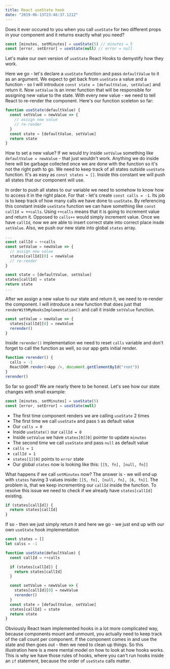 ```yaml
---
title: React useState hook
date: "2019-06-13T23:46:37.121Z"
---
```


Does it ever occured to you when you call `useState` for two different props in your component and it returns exactly what you need?

```jsx
const [minutes, setMinutes] = useState(5) // minutes = 5
const [error, setError] = useState(null) // error = null
```

Let's make our own version of `useState` React Hooks to demystify how they work.

Here we go - let's declare a `useState` function and pass `defaultValue` to it as an argument. We expect to get back from `useState` a value and a function - so I will introduce `const state = [defaultValue, setValue]` and return it. Now `setValue` is an inner function that will be responsible for assigning new value to the state. With every new value - we need to tell React to re-render the component. Here's our function sceleton so far:

```js
function useState(defaultValue) {
  const setValue = newValue => {
    // assign new value
    // re-render
  }
  const state = [defaultValue, setValue]
  return state
}
```

How to set a new value? If we would try inside `setValue` something like `defaultValue = newValue` - that just wouldn't work. Anything we do inside here will be garbage collected once we are done with the function so it's not the right path to go. We need to keep track of all states outside `useState` function. It's as easy as `const states = []`. Inside this constant we will push all states that our component will use.

In order to push all states to our variable we need to somehow to know how to access it in the right place. For that - let's create `const calls = -1`. Its job is to keep track of how many calls we have done to `useState`. By referencing this constant inside `useState` function we can have something like `const callId = ++calls`. Using `++calls` means that it is going to increment value and return it. Opposed to `calls++` would simply increment value. Once we have `callId`, now we are able to insert correct state into correct place insde `setValue`. Also, we push our new state into global `states` array.

```js
...
const callId = ++calls
const setValue = newValue => {
  // assign new value
  states[callId][0] = newValue
  // re-render
}

const state = [defaultValue, setValue]
states[callId] = state
return state
...
```

After we assign a new value to our state and return it, we need to re-render the component. I will introduce a new function that does just that `renderWithMyHooksImplementation()` and call it inside `setValue` function.

```js
const setValue = newValue => {
  states[callId][0] = newValue
  rerender()
}
```

Inside `rerender()` implementation we need to reset `calls` variable and don't forget to call the function as well, so our app gets initial render.

```js
function rerender() {
  calls = -1
  ReactDOM.render(<App />, document.getElementById("root"))
}
rerender()
```

So far so good? We are nearly there to be honest. Let's see how our state changes with small example:

```js
const [minutes, setMinutes] = useState(5)
const [error, setError] = useState(null)
```

- The first time component renders we are calling `useState` 2 times
- The first time we call `useState` and pass `5` as default value
- Our `calls = 0`
- Inside `useState()` our `callId = 0`
- Inside `setValue` we have `states[0][0]` pointer to update `minutes`
- The second time we call `useState` and pass `null` as default value
- `calls = 1`
- `callId = 1`
- `states[1][0]` points to `error` state
- Our global `states` now is looking like this: `[[5, fn], [null, fn]]`

What happens if we call `setMinutes` now? The answer is - we will end up with `states` having 3 values inside: `[[5, fn], [null, fn], [6, fn]]`. The problem is, that we keep incrementing our `callId` inside the function. To resolve this issue we need to check if we already have `states[callId]` existing.

```js
if (states[callId]) {
  return states[callId]
}
```

If so - then we just simply return it and here we go - we just end up with our own `useState` hook implementation

```js
const states = []
let calss = -1

function useState(defaultValue) {
  const callId = ++calls

  if (states[callId]) {
    return states[callId]
  }

  const setValue = newValue => {
    states[callId][0] = newValue
    rerender()
  }
  const state = [defaultValue, setValue]
  states[callId] = state
  return state
}
```

Obviously React team implemented hooks in a lot more complicated way, because components mount and unmount, you actually need to keep track of the call count per component. If the component comes in and use the state and then goes out - then we need to clean up things. So this illustration here is a mere mental model on how to look at how hooks works. This is why we have those rules of hooks, where you can't run hooks inside an `if` statement, because the order of `useState` calls matter.
